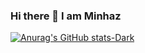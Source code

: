 ### Hi there 👋 I am Minhaz

[![Anurag's GitHub stats-Dark](https://github-readme-stats.vercel.app/api?username=minhaz1010&show_icons=true&theme=dark#gh-dark-mode-only)](https://github.com/anuraghazra/github-readme-stats#gh-dark-mode-only)
